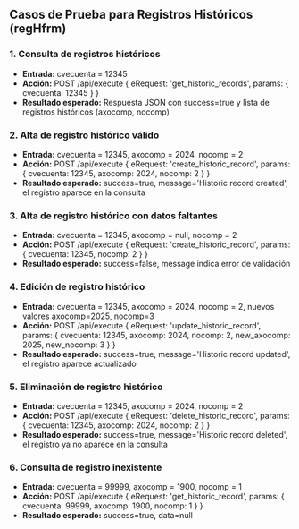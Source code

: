 ## Casos de Prueba para Registros Históricos (regHfrm)

### 1. Consulta de registros históricos
- **Entrada:** cvecuenta = 12345
- **Acción:** POST /api/execute { eRequest: 'get_historic_records', params: { cvecuenta: 12345 } }
- **Resultado esperado:** Respuesta JSON con success=true y lista de registros históricos (axocomp, nocomp)

### 2. Alta de registro histórico válido
- **Entrada:** cvecuenta = 12345, axocomp = 2024, nocomp = 2
- **Acción:** POST /api/execute { eRequest: 'create_historic_record', params: { cvecuenta: 12345, axocomp: 2024, nocomp: 2 } }
- **Resultado esperado:** success=true, message='Historic record created', el registro aparece en la consulta

### 3. Alta de registro histórico con datos faltantes
- **Entrada:** cvecuenta = 12345, axocomp = null, nocomp = 2
- **Acción:** POST /api/execute { eRequest: 'create_historic_record', params: { cvecuenta: 12345, nocomp: 2 } }
- **Resultado esperado:** success=false, message indica error de validación

### 4. Edición de registro histórico
- **Entrada:** cvecuenta = 12345, axocomp = 2024, nocomp = 2, nuevos valores axocomp=2025, nocomp=3
- **Acción:** POST /api/execute { eRequest: 'update_historic_record', params: { cvecuenta: 12345, axocomp: 2024, nocomp: 2, new_axocomp: 2025, new_nocomp: 3 } }
- **Resultado esperado:** success=true, message='Historic record updated', el registro aparece actualizado

### 5. Eliminación de registro histórico
- **Entrada:** cvecuenta = 12345, axocomp = 2024, nocomp = 2
- **Acción:** POST /api/execute { eRequest: 'delete_historic_record', params: { cvecuenta: 12345, axocomp: 2024, nocomp: 2 } }
- **Resultado esperado:** success=true, message='Historic record deleted', el registro ya no aparece en la consulta

### 6. Consulta de registro inexistente
- **Entrada:** cvecuenta = 99999, axocomp = 1900, nocomp = 1
- **Acción:** POST /api/execute { eRequest: 'get_historic_record', params: { cvecuenta: 99999, axocomp: 1900, nocomp: 1 } }
- **Resultado esperado:** success=true, data=null
